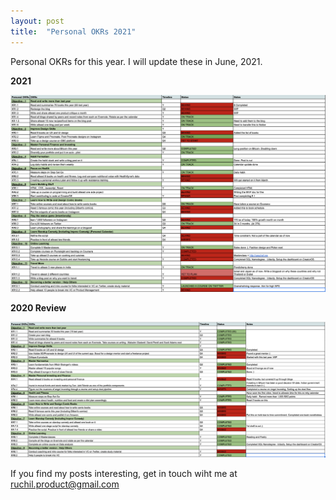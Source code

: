 ```yaml
---
layout: post
title:  "Personal OKRs 2021"
---
```


Personal OKRs for this year. I will update these in June, 2021.

**2021**


![image](https://github.com/23Ruchil/Blog/blob/gh-pages/assets/Images/2021.png?raw=true)


**2020 Review**

![image](https://github.com/23Ruchil/Blog/blob/gh-pages/assets/Images/2020.png?raw=true)



If you find my posts interesting, get in touch wiht me at ruchil.product@gmail.com 


